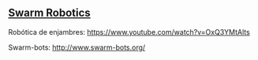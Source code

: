 ## [Swarm Robotics](http://es.wikipedia.org/wiki/Rob%C3%B3tica_de_enjambres)

Robótica de enjambres: https://www.youtube.com/watch?v=OxQ3YMtAlts

Swarm-bots: http://www.swarm-bots.org/

